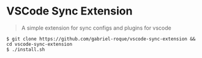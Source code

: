 # VSCode Sync Extension
> A simple extension for sync configs and plugins for vscode

```
$ git clone https://github.com/gabriel-roque/vscode-sync-extension && cd vscode-sync-extension
$ ./install.sh
```
